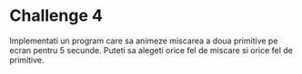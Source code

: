 # Challenge 4

Implementati un program care sa animeze miscarea a doua primitive pe ecran
pentru 5 secunde. Puteti sa alegeti orice fel de miscare si orice fel de
primitive.
